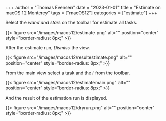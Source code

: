 +++
author = "Thomas Evensen"
date = "2023-01-01"
title =  "Estimate on macOS 12 Monterey"
tags = ["macOS12"]
categories = ["estimate"]
+++

Select the *wand and stars* on the toolbar for estimate all tasks.
 
{{< figure src="/images/macos12/estimate.png" alt="" position="center" style="border-radius: 8px;" >}}

After the estimate run, *Dismiss*  the view.

{{< figure src="/images/macos12/resultestimate.png" alt="" position="center" style="border-radius: 8px;" >}}

From the main view select a task and the *i* from the toolbar.

{{< figure src="/images/macos12/estimatemain.png" alt="" position="center" style="border-radius: 8px;" >}}

And the result of the estimation run is displayed.

{{< figure src="/images/macos12/dryrun.png" alt="" position="center" style="border-radius: 8px;" >}}

